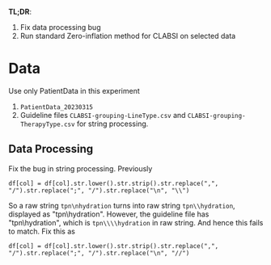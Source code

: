 **TL;DR**:
1. Fix data processing bug
2. Run standard Zero-inflation method for CLABSI on selected data

# Data

Use only PatientData in this experiment

1. `PatientData_20230315`
2. Guideline files `CLABSI-grouping-LineType.csv` and `CLABSI-grouping-TherapyType.csv` for string processing.

## Data Processing

Fix the bug in string processing. Previously

```
df[col] = df[col].str.lower().str.strip().str.replace(",", "/").str.replace(";", "/").str.replace("\n", "\\")
```

So a raw string `tpn\nhydration` turns into raw string `tpn\\hydration`, displayed as "tpn\hydration". However, the guideline file has "tpn\\hydration", which is `tpn\\\\hydration` in raw string. And hence this fails to match. Fix this as

```
df[col] = df[col].str.lower().str.strip().str.replace(",", "/").str.replace(";", "/").str.replace("\n", "//")
```